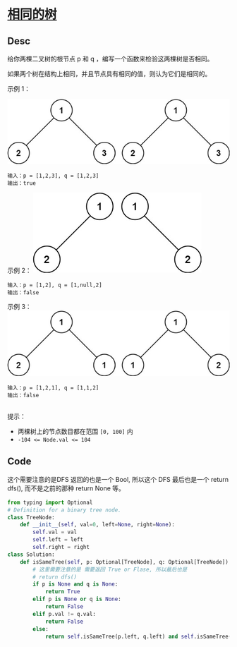 
# [相同的树](https://leetcode.cn/problems/same-tree/description/)

## Desc

给你两棵二叉树的根节点 p 和 q ，编写一个函数来检验这两棵树是否相同。

如果两个树在结构上相同，并且节点具有相同的值，则认为它们是相同的。


示例 1：

![](https://raw.githubusercontent.com/Carmenliukang/leetcode/master/images/same-tree-1.png)


```
输入：p = [1,2,3], q = [1,2,3]
输出：true

```

示例 2：
![](https://raw.githubusercontent.com/Carmenliukang/leetcode/master/images/same-tree-2.png)

```
输入：p = [1,2], q = [1,null,2]
输出：false

```

示例 3：
![](https://raw.githubusercontent.com/Carmenliukang/leetcode/master/images/same-tree-3.png)

```
输入：p = [1,2,1], q = [1,1,2]
输出：false
 
```
提示：

- 两棵树上的节点数目都在范围 `[0, 100]` 内
- `-104 <= Node.val <= 104`

## Code

这个需要注意的是DFS 返回的也是一个 Bool, 所以这个 DFS 最后也是一个 return dfs(), 而不是之前的那种 return None 等。

```python
from typing import Optional
# Definition for a binary tree node.
class TreeNode:
    def __init__(self, val=0, left=None, right=None):
        self.val = val
        self.left = left
        self.right = right
class Solution:
    def isSameTree(self, p: Optional[TreeNode], q: Optional[TreeNode]) -> bool:
        # 这里需要注意的是 需要返回 True or Flase, 所以最后也是 
        # return dfs()
        if p is None and q is None:
            return True
        elif p is None or q is None:
            return False
        elif p.val != q.val:
            return False
        else:
            return self.isSameTree(p.left, q.left) and self.isSameTree(p.right, q.right)

        
```